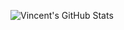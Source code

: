 ![Vincent's GitHub Stats](https://github-readme-stats.vercel.app/api/top-langs/?username=vlertchareonyong&theme=discord_old_blurple)
